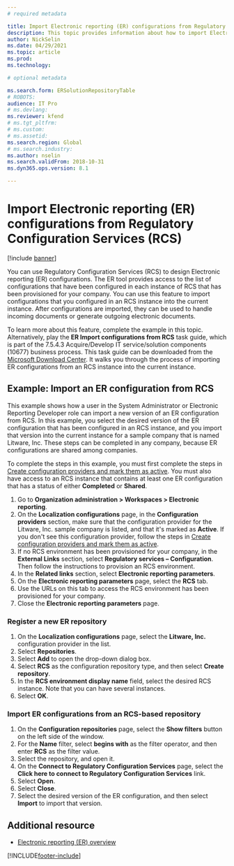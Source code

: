 ```yaml
---
# required metadata

title: Import Electronic reporting (ER) configurations from Regulatory Configuration Services (RCS)
description: This topic provides information about how to import Electronic reporting (ER) configurations from Regulatory Configuration Services (RCS).
author: NickSelin
ms.date: 04/29/2021
ms.topic: article
ms.prod: 
ms.technology: 

# optional metadata

ms.search.form: ERSolutionRepositoryTable
# ROBOTS: 
audience: IT Pro
# ms.devlang: 
ms.reviewer: kfend
# ms.tgt_pltfrm: 
# ms.custom: 
# ms.assetid: 
ms.search.region: Global
# ms.search.industry: 
ms.author: nselin
ms.search.validFrom: 2018-10-31
ms.dyn365.ops.version: 8.1

---
```


# Import Electronic reporting (ER) configurations from Regulatory Configuration Services (RCS)

[!include [banner](../includes/banner.md)]

You can use Regulatory Configuration Services (RCS) to design Electronic reporting (ER) configurations. The ER tool provides access to the list of configurations that have been configured in each instance of RCS that has been provisioned for your company. You can use this feature to import configurations that you configured in an RCS instance into the current instance. After configurations are imported, they can be used to handle incoming documents or generate outgoing electronic documents.

To learn more about this feature, complete the example in this topic. Alternatively, play the **ER Import configurations from RCS** task guide, which is part of the 7.5.4.3 Acquire/Develop IT service/solution components (10677) business process. This task guide can be downloaded from the [Microsoft Download Center](https://go.microsoft.com/fwlink/?linkid=874684). It walks you through the process of importing ER configurations from an RCS instance into the current instance.

## Example: Import an ER configuration from RCS

This example shows how a user in the System Administrator or Electronic Reporting Developer role can import a new version of an ER configuration from RCS. In this example, you select the desired version of the ER configuration that has been configured in an RCS instance, and you import that version into the current instance for a sample company that is named Litware, Inc. These steps can be completed in any company, because ER configurations are shared among companies.

To complete the steps in this example, you must first complete the steps in [Create configuration providers and mark them as active](tasks/er-configuration-provider-mark-it-active-2016-11.md). You must also have access to an RCS instance that contains at least one ER configuration that has a status of either **Completed** or **Shared**.

1. Go to **Organization administration \> Workspaces \> Electronic reporting**.
2. On the **Localization configurations** page, in the **Configuration providers** section, make sure that the configuration provider for the Litware, Inc. sample company is listed, and that it's marked as **Active**. If you don't see this configuration provider, follow the steps in [Create configuration providers and mark them as active](tasks/er-configuration-provider-mark-it-active-2016-11.md).
3. If no RCS environment has been provisioned for your company, in the **External Links** section, select **Regulatory services – Configuration**. Then follow the instructions to provision an RCS environment.
4. In the **Related links** section, select **Electronic reporting parameters**.
5. On the **Electronic reporting parameters** page, select the **RCS** tab.
6. Use the URLs on this tab to access the RCS environment has been provisioned for your company.
7. Close the **Electronic reporting parameters** page.

### Register a new ER repository

1. On the **Localization configurations** page, select the **Litware, Inc.** configuration provider in the list.
2. Select **Repositories**.
3. Select **Add** to open the drop-down dialog box.
4. Select **RCS** as the configuration repository type, and then select **Create repository**.
6. In the **RCS environment display name** field, select the desired RCS instance. Note that you can have several instances.
7. Select **OK**.

### Import ER configurations from an RCS-based repository

1. On the **Configuration repositories** page, select the **Show filters** button on the left side of the window.
2. For the **Name** filter, select **begins with** as the filter operator, and then enter **RCS** as the filter value.
3. Select the repository, and open it.
3. On the **Connect to Regulatory Configuration Services** page, select the **Click here to connect to Regulatory Configuration Services** link.
4. Select **Open**.
5. Select **Close**.
6. Select the desired version of the ER configuration, and then select **Import** to import that version.

## Additional resource

- [Electronic reporting (ER) overview](general-electronic-reporting.md)


[!INCLUDE[footer-include](../../../includes/footer-banner.md)]
